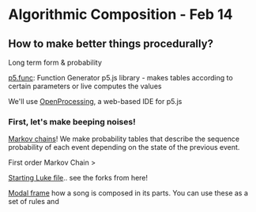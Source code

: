 # Algorithmic Composition - Feb 14

## How to make better things procedurally?
Long term form & probability

[p5.func](https://idmnyu.github.io/p5.js-func/): Function Generator p5.js library - makes tables according to certain parameters or live computes the values

We'll use [OpenProcessing](https://www.openprocessing.org/), a web-based IDE for p5.js


### First, let's make beeping noises!

[Markov chains](https://en.wikipedia.org/wiki/Markov_chain)! We make probability tables that describe the sequence probability of each event depending on the state of the previous event.

First order Markov Chain >

[Starting Luke file](https://www.openprocessing.org/sketch/508916).. see the forks from here!




[Modal frame](https://en.wikipedia.org/wiki/Modal_frame) how a song is composed in its parts. You can use these as a set of rules and
